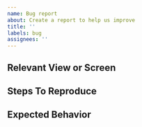 ```yaml
---
name: Bug report
about: Create a report to help us improve
title: ''
labels: bug
assignees: ''
---
```


## Relevant View or Screen

<!-- Eg: Study List, Document Upload Modal -->

## Steps To Reproduce

<!--
Include actions taken that lead to the bug occuring.
If the bug seems to result randomly or from unknown logic,
only the faulty behavior may be included
Relevant screenshots are helpful if available
-->

## Expected Behavior

<!-- What was the expected outcome that should have occurred? -->
